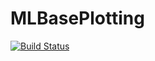 # MLBasePlotting

[![Build Status](https://travis-ci.org/slundberg/MLBasePlotting.jl.svg?branch=master)](https://travis-ci.org/slundberg/MLBasePlotting.jl)
